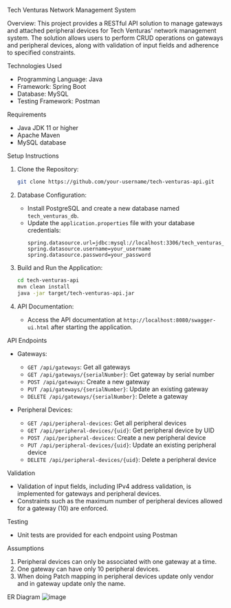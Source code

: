 Tech Venturas Network Management System

Overview: This project provides a RESTful API solution to manage gateways and attached peripheral devices for Tech Venturas' network management system. The solution allows users to perform CRUD operations on gateways and peripheral devices, along with validation of input fields and adherence to specified constraints.

Technologies Used
- Programming Language: Java
- Framework: Spring Boot
- Database: MySQL
- Testing Framework: Postman

Requirements
- Java JDK 11 or higher
- Apache Maven
- MySQL database

Setup Instructions
1. Clone the Repository:
    ```bash
    git clone https://github.com/your-username/tech-venturas-api.git
    ```

2. Database Configuration:
    - Install PostgreSQL and create a new database named `tech_venturas_db`.
    - Update the `application.properties` file with your database credentials:
        ```properties
        spring.datasource.url=jdbc:mysql://localhost:3306/tech_venturas_db
        spring.datasource.username=your_username
        spring.datasource.password=your_password        
      ```
3. Build and Run the Application:
    ```bash
    cd tech-venturas-api
    mvn clean install
    java -jar target/tech-venturas-api.jar
    ```

4. API Documentation:
    - Access the API documentation at `http://localhost:8080/swagger-ui.html` after starting the application.

API Endpoints
- Gateways:
    - `GET /api/gateways`: Get all gateways
    - `GET /api/gateways/{serialNumber}`: Get gateway by serial number
    - `POST /api/gateways`: Create a new gateway
    - `PUT /api/gateways/{serialNumber}`: Update an existing gateway
    - `DELETE /api/gateways/{serialNumber}`: Delete a gateway

- Peripheral Devices:
    - `GET /api/peripheral-devices`: Get all peripheral devices
    - `GET /api/peripheral-devices/{uid}`: Get peripheral device by UID
    - `POST /api/peripheral-devices`: Create a new peripheral device
    - `PUT /api/peripheral-devices/{uid}`: Update an existing peripheral device
    - `DELETE /api/peripheral-devices/{uid}`: Delete a peripheral device

 Validation
- Validation of input fields, including IPv4 address validation, is implemented for gateways and peripheral devices.
- Constraints such as the maximum number of peripheral devices allowed for a gateway (10) are enforced.

Testing
- Unit tests are provided for each endpoint using Postman
  
Assumptions
1. Peripheral devices can only be associated with one gateway at a time.
2. One gateway can have only 10 peripheral devices.
3. When doing Patch mapping in peripheral devices update only vendor and in gateway update only the name.
   
ER Diagram
 ![image](https://github.com/RavinduLK/NMS-TechVenturas/assets/94894276/769013c7-03de-4d2d-a52f-95b83d44d1f6)

